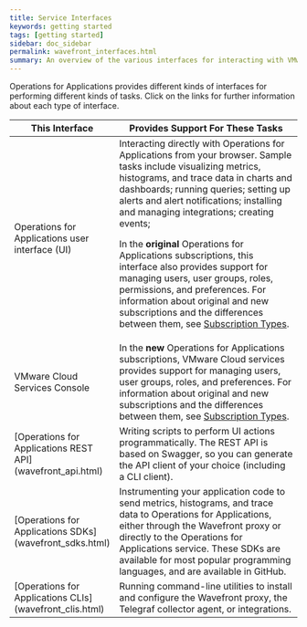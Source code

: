 ```yaml
---
title: Service Interfaces
keywords: getting started
tags: [getting started]
sidebar: doc_sidebar
permalink: wavefront_interfaces.html
summary: An overview of the various interfaces for interacting with VMware Aria Operations for Applications (formerly known as Tanzu Observability by Wavefront).
---
```


Operations for Applications provides different kinds of interfaces for performing different kinds of tasks. Click on the links for further information about each type of interface.

<table>
<colgroup>
<col width="30%"/>
<col width="70%"/>
</colgroup>
<thead>
<tr><th>This Interface</th><th>Provides Support For These Tasks</th></tr>
</thead>
<tbody>
<tr>
<td markdown="span">Operations for Applications user interface (UI)</td>
<td>Interacting directly with Operations for Applications from your browser. Sample tasks include visualizing metrics, histograms, and trace data in charts and dashboards; running queries; setting up alerts and alert notifications; installing and managing integrations; creating events;
<p>In the <strong>original</strong> Operations for Applications subscriptions, this interface also provides support for managing users, user groups, roles, permissions, and preferences. For information about original and new subscriptions and the differences between them, see <a href="subscriptions-differences.html">Subscription Types</a>. </p></td>
</tr>
<tr>
<td markdown="span">VMware Cloud Services Console</td>
<td>In the <strong>new</strong> Operations for Applications subscriptions, VMware Cloud services provides support for managing users, user groups, roles, and preferences. For information about original and new subscriptions and the differences between them, see <a href="subscriptions-differences.html">Subscription Types</a>. </td>
</tr>
<tr>
<td markdown="span">[Operations for Applications REST API](wavefront_api.html) </td>
<td markdown="span">Writing scripts to perform UI actions programmatically. The REST API is based on Swagger, so you can generate the API client of your choice (including a CLI client).</td>
</tr>
<tr>
<td markdown="span">[Operations for Applications SDKs](wavefront_sdks.html)</td>
<td markdown="span">Instrumenting your application code to send metrics, histograms, and trace data to Operations for Applications, either through the Wavefront proxy or directly to the Operations for Applications service. These SDKs are available for most popular programming languages, and are available in GitHub.</td>
</tr>
<tr>
<td markdown="span">[Operations for Applications CLIs](wavefront_clis.html)</td>
<td markdown="span">Running command-line utilities to install and configure the Wavefront proxy, the Telegraf collector agent, or integrations.</td>
</tr>
</tbody>
</table>
